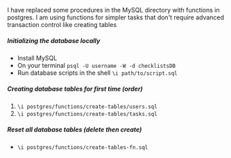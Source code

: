 I have replaced some procedures in the MySQL directory with functions in postgres. I am using functions for simpler tasks that don't require advanced transaction control like creating tables

##### Initializing the database locally

- Install MySQL
- On your terminal `psql -U username -W -d checklistsDB`
- Run database scripts in the shell `\i path/to/script.sql`

##### Creating database tables for first time (order)

1. `\i postgres/functions/create-tables/users.sql`
2. `\i postgres/functions/create-tables/tasks.sql`

##### Reset all database tables (delete then create)

- `\i postgres/functions/create-tables-fn.sql`